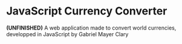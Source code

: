 # JavaScript Currency Converter
 <strong>(UNFINISHED)</strong> A web application made to convert world currencies, developped in JavaScript by Gabriel Mayer Clary
